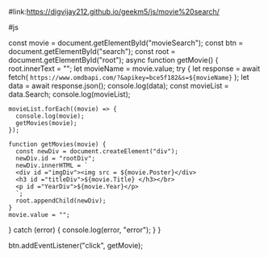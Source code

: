 
#link:https://digvijay212.github.io/geekm5/js/movie%20search/


#js


const movie = document.getElementById("movieSearch");
const btn = document.getElementById("search");
const root = document.getElementById("root");
async function getMovie() {
  root.innerText = "";
  let movieName = movie.value;
  try {
    let response = await fetch(
      `https://www.omdbapi.com/?&apikey=bce5f182&s=${movieName}`
    );
    let data = await response.json();
    console.log(data);
    const movieList = data.Search;
    console.log(movieList);

    movieList.forEach((movie) => {
      console.log(movie);
      getMovies(movie);
    });

    function getMovies(movie) {
      const newDiv = document.createElement("div");
      newDiv.id = "rootDiv";
      newDiv.innerHTML = `
      <div id ="imgDiv"><img src = ${movie.Poster}</div>
      <h3 id ="titleDiv">${movie.Title} </h3></br>
      <p id ="YearDiv">${movie.Year}</p>
      `;
      root.appendChild(newDiv);
    }
    movie.value = "";
  } catch (error) {
    console.log(error, "error");
  }
}

btn.addEventListener("click", getMovie);
